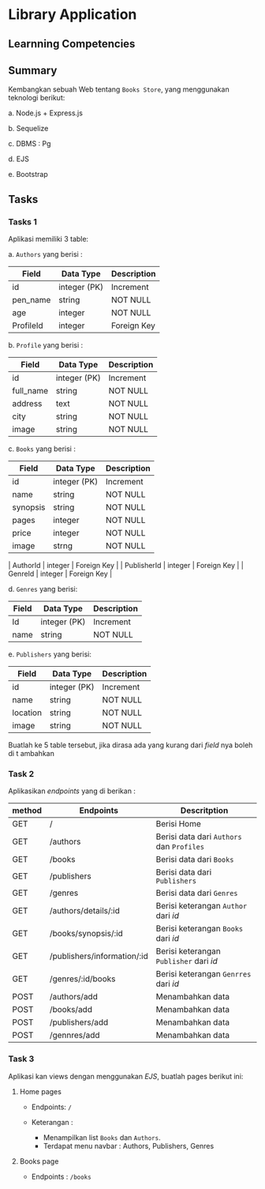 # Library Application

## Learnning Competencies

## Summary

Kembangkan sebuah Web tentang `Books Store`, yang menggunakan teknologi berikut:

a. Node.js + Express.js

b. Sequelize

c. DBMS : Pg

d. EJS

e. Bootstrap

## Tasks

### Tasks 1

Aplikasi memiliki 3 table:

a. `Authors` yang berisi :

| Field     | Data Type    | Description |
| --------- | ------------ | ----------- |
| id        | integer (PK) | Increment   |
| pen_name  | string       | NOT NULL    |
| age       | integer      | NOT NULL    |
| ProfileId | integer      | Foreign Key |

b. `Profile` yang berisi :

| Field     | Data Type    | Description |
| --------- | ------------ | ----------- |
| id        | integer (PK) | Increment   |
| full_name | string       | NOT NULL    |
| address   | text         | NOT NULL    |
| city      | string       | NOT NULL    |
| image     | string       | NOT NULL    |

c. `Books` yang berisi :

| Field    | Data Type    | Description |
| -------- | ------------ | ----------- |
| id       | integer (PK) | Increment   |
| name     | string       | NOT NULL    |
| synopsis | string       | NOT NULL    |
| pages    | integer      | NOT NULL    |
| price    | integer      | NOT NULL    |
| image    | strng        | NOT NULL    |

| AuthorId | integer | Foreign Key |
| PublisherId | integer | Foreign Key |
| GenreId | integer | Foreign Key |

d. `Genres` yang berisi:

| Field | Data Type    | Description |
| ----- | ------------ | ----------- |
| Id    | integer (PK) | Increment   |
| name  | string       | NOT NULL    |

e. `Publishers` yang berisi:

| Field    | Data Type    | Description |
| -------- | ------------ | ----------- |
| id       | integer (PK) | Increment   |
| name     | string       | NOT NULL    |
| location | string       | NOT NULL    |
| image    | string       | NOT NULL    |

Buatlah ke 5 table tersebut, jika dirasa ada yang kurang dari _field_ nya boleh di t ambahkan

### Task 2

Aplikasikan _endpoints_ yang di berikan :

| method | Endpoints                   | Descritption                              |
| ------ | --------------------------- | ----------------------------------------- |
| GET    | /                           | Berisi Home                               |
| GET    | /authors                    | Berisi data dari `Authors` dan `Profiles` |
| GET    | /books                      | Berisi data dari `Books`                  |
| GET    | /publishers                 | Berisi data dari `Publishers`             |
| GET    | /genres                     | Berisi data dari `Genres`                 |
| GET    | /authors/details/:id        | Berisi keterangan `Author` dari _id_      |
| GET    | /books/synopsis/:id         | Berisi keterangan `Books` dari _id_       |
| GET    | /publishers/information/:id | Berisi keterangan `Publisher` dari _id_   |
| GET    | /genres/:id/books           | Berisi keterangan `Genrres` dari _id_     |
| POST   | /authors/add                | Menambahkan data                          |
| POST   | /books/add                  | Menambahkan data                          |
| POST   | /publishers/add             | Menambahkan data                          |
| POST   | /gennres/add                | Menambahkan data                          |

### Task 3

Aplikasi kan views dengan menggunakan _EJS_, buatlah pages berikut ini:

1. Home pages

   - Endpoints: `/`
   - Keterangan :

     - Menampilkan list `Books` dan `Authors`.
     - Terdapat menu navbar : Authors, Publishers, Genres

2. Books page

   - Endpoints : `/books`
